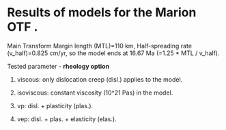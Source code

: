 # Results of models for the Marion OTF .

Main Transform Margin length (MTL)=110 km, Half-spreading rate (v_half)=0.825 cm/yr,
so the model ends at 16.67 Ma (=1.25 * MTL / v_half). 

Tested parameter - **rheology option**

1. viscous: only dislocation creep (disl.) applies to the model.

2. isoviscous: constant viscosity (10^21 Pas) in the model.
 
3. vp: disl. + plasticity (plas.).

4. vep: disl. + plas. + elasticity (elas.).

 
